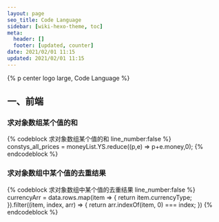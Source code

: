 ```yaml
---
layout: page
seo_title: Code Language
sidebar: [wiki-hexo-theme, toc]
meta:
  header: []
  footer: [updated, counter]
date: 2021/02/01 11:15
updated: 2021/02/01 11:15
---
```


{% p center logo large, Code Language %}

## 一、前端

### 求对象数组某个值的和

{% codeblock 求对象数组某个值的和 line_number:false %}
constys_all_prices = moneyList.YS.reduce((p,e) => p+e.money,0);
{% endcodeblock %}

### 求对象数组中某个值的去重结果

{% codeblock 求对象数组中某个值的去重结果 line_number:false %}
currencyArr = data.rows.map(item => {
    return item.currencyType;
}).filter((item, index, arr) => {
    return arr.indexOf(item, 0) === index;
})
{% endcodeblock %}
